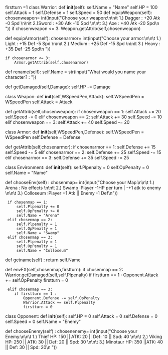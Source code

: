 firstturn =1
class Warrior:
 def __init__(self):
     self.Name = "Name"
     self.HP = 100
     self.Attack = 1
     self.Defense = 1
     self.Speed = 50
 def equipWeapon(self):
    chosenweapon= int(input("Choose your weapon:\n\n\t 1.) Dagger : +20 Atk -0 Spd \n\n\t 2.)Sword : +30 Atk -10 Spd \n\n\t 3.) Axe : +40 Atk -20 Spd\n "))
    if chosenweapon <= 3:
        Weapon.getAttrib(self,chosenweapon)
 
 def equipArmor(self):
    chosenarmor= int(input("Choose your armor:\n\n\t 1.) Light : +15 Def -5 Spd \n\n\t 2.) Medium : +25 Def -15 Spd \n\n\t 3.) Heavy : +35 Def -25 Spd\n "))
 
    if chosenarmor <= 3:
        Armor.getAttrib(self,chosenarmor)
 
 def rename(self):
     self.Name = str(input("What would you name your character? : "))
 
 def getDamaged(self,Damage):
     self.HP -= Damage
 
class Weapon:
 def __init__(self,WSpeedPen,Attack):
     self.WSpeedPen = WSpeedPen
     self.Attack = Attack
 
 def getAttrib(self,chosenweapon):
    if chosenweapon == 1:
        self.Attack += 20
        self.Speed -= 0
    elif chosenweapon == 2:
        self.Attack += 30
        self.Speed -= 10
    elif chosenweapon == 3:
        self.Attack += 40
        self.Speed -= 20
 
 
class Armor:
 def __init__(self,WSpeedPen,Defense):
     self.WSpeedPen = WSpeedPen
     self.Defense = Defense
 
 def getAttrib(self,chosenarmor):
     if chosenarmor == 1:
        self.Defense += 15
        self.Speed -= 5
     elif chosenarmor == 2:
        self.Defense += 25
        self.Speed -= 15
     elif chosenarmor == 3:
        self.Defense += 35
        self.Speed -= 25
 
class Environment:
 def __init__(self):
         self.Plpenalty = 0
         self.OpPenalty = 0
         self.Name = "Name"
 
 def chooseEnv(self) :
     chosenmap= int(input("Choose your Map:\n\n\t 1.) Arena : No effects \n\n\t 2.) Swamp :Player -1HP per turn | -+1 atk to enemy \n\n\t 3.) Colloseum :Player +1 Atk || Enemy -1 Def\n"))
 
     if chosenmap == 1:
         self.Plpenalty += 0
         self.OpPenalty += 0
         self.Name = "Arena"
     elif chosenmap == 2:
         self.Plpenalty = 1
         self.OpPenalty = 1
         self.Name = "Swamp"
     elif chosenmap == 3:
         self.Plpenalty = 1
         self.OpPenalty = 1
         self.Name = "Colloseum"
 
 def getname(self) :
     return self.Name
 
 def envFX(self,chosenmap,firstturn):
     if chosenmap == 2:
        Warrior.getDamaged(self,self.Plpenalty)
        if firstturn == 1 :
           Opponent.Attack += self.OpPenalty
           firstturn = 0
 
     elif chosenmap == 3:
        if firstturn == 1 :
            Opponent.Defense -= self.OpPenalty
            Warrior.Attack += self.Plpenalty
            firstturn = 0
 
 
class Opponent:
 def __init__(self):
     self.HP = 0
     self.Attack = 0
     self.Defense = 0
     self.Speed = 0
     self.Name = "Enemy"
 
 def chooseEnemy(self) :
    chosenenemy= int(input("Choose your Enemy:\n\n\t 1.) Thief HP: 150 || ATK: 20 || Def: 10 || Spd: 40 \n\n\t 2.) Viking HP: 250 || ATK: 30 || Def: 20 || Spd: 30 \n\n\t 3.) Minotaur HP: 350 ||ATK: 40 || Def: 30 || Spd: 20\n "))
